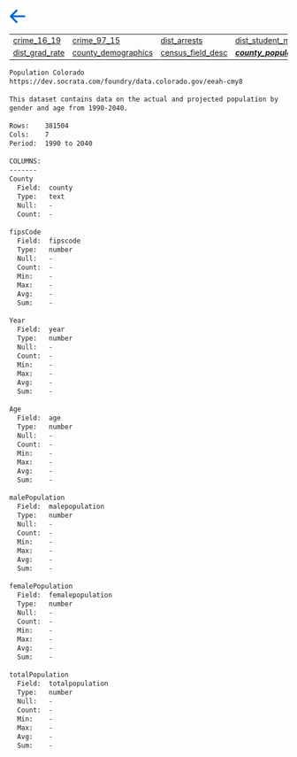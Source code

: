 [<img src="https://github.com/ryayoung/ryayoung/blob/main/Buttons/symbol/arrow.left.blue.svg" height="30"/>](https://github.com/bia-capstone/crime/tree/main/source_data)

|  |  |  |  |
| - | - | - | - |
| [crime_16_19](crime_16_19.md) | [crime_97_15](crime_97_15.md) | [dist_arrests](dist_arrests.md) | [dist_student_mobility](dist_student_mobility.md) |
| [dist_grad_rate](dist_grad_rate.md) | [county_demographics](county_demographics.md) | [census_field_desc](census_field_desc.md) | [_**county_population**_](county_population.md) |

```text
Population Colorado
https://dev.socrata.com/foundry/data.colorado.gov/eeah-cmy8 

This dataset contains data on the actual and projected population by
gender and age from 1990-2040.

Rows:    381504
Cols:    7
Period:  1990 to 2040

COLUMNS:
-------
County
  Field:  county
  Type:   text
  Null:   -
  Count:  -

fipsCode
  Field:  fipscode
  Type:   number
  Null:   -
  Count:  -
  Min:    -
  Max:    -
  Avg:    -
  Sum:    -

Year
  Field:  year
  Type:   number
  Null:   -
  Count:  -
  Min:    -
  Max:    -
  Avg:    -
  Sum:    -

Age
  Field:  age
  Type:   number
  Null:   -
  Count:  -
  Min:    -
  Max:    -
  Avg:    -
  Sum:    -

malePopulation
  Field:  malepopulation
  Type:   number
  Null:   -
  Count:  -
  Min:    -
  Max:    -
  Avg:    -
  Sum:    -

femalePopulation
  Field:  femalepopulation
  Type:   number
  Null:   -
  Count:  -
  Min:    -
  Max:    -
  Avg:    -
  Sum:    -

totalPopulation
  Field:  totalpopulation
  Type:   number
  Null:   -
  Count:  -
  Min:    -
  Max:    -
  Avg:    -
  Sum:    -


```
